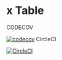 # x Table

CODECOV

[![codecov](https://codecov.io/gh/supr8sung/shakedTable/branch/master/graph/badge.svg?token=YH2FP26q9s)](https://codecov.io/gh/supr8sung/shakedTable)
CircleCI


[![CircleCI](https://circleci.com/gh/supr8sung/shakedTable.svg?style=svg)](https://circleci.com/gh/supr8sung/shakedTable)